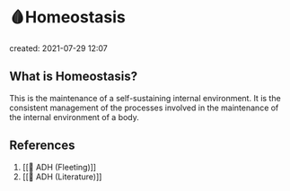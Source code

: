# 🩸Homeostasis
created: 2021-07-29 12:07

## What is Homeostasis?
This is the maintenance of a self-sustaining internal environment. It is the consistent management of the processes involved in the maintenance of the internal environment of a body.


## References
1. [[🧪  ADH (Fleeting)]]
2. [[🧪 ADH (Literature)]]